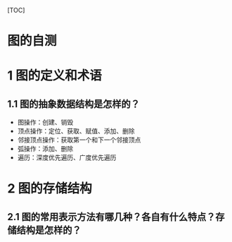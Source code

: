 [TOC]

# 图的自测

# 1 图的定义和术语

## 1.1 图的抽象数据结构是怎样的？

- 图操作：创建、销毁
- 顶点操作：定位、获取、赋值、添加、删除
- 邻接顶点操作：获取第一个和下一个邻接顶点
- 弧操作：添加、删除
- 遍历：深度优先遍历、广度优先遍历

# 2 图的存储结构

## 2.1 图的常用表示方法有哪几种？各自有什么特点？存储结构是怎样的？



